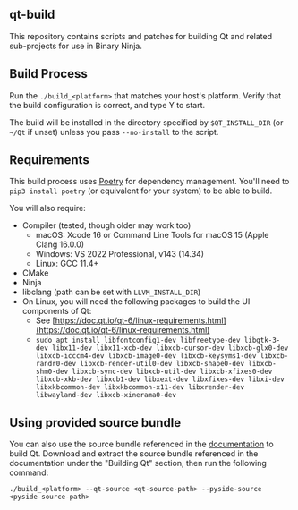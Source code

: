 qt-build
--

This repository contains scripts and patches for building Qt and related sub-projects for use in Binary Ninja.

## Build Process
Run the `./build_<platform>` that matches your host's platform. Verify that the build configuration is correct, and type Y to start.

The build will be installed in the directory specified by `$QT_INSTALL_DIR` (or `~/Qt` if unset) unless you pass `--no-install` to the script.

## Requirements

This build process uses [Poetry](https://python-poetry.org/) for dependency management. You'll need to `pip3 install poetry` (or equivalent for your system) to be able to build.

You will also require:

- Compiler (tested, though older may work too)
  - macOS: Xcode 16 or Command Line Tools for macOS 15 (Apple Clang 16.0.0) 
  - Windows: VS 2022 Professional, v143 (14.34)
  - Linux: GCC 11.4+
- CMake
- Ninja
- libclang (path can be set with `LLVM_INSTALL_DIR`)
- On Linux, you will need the following packages to build the UI components of Qt:
  - See [https://doc.qt.io/qt-6/linux-requirements.html](https://doc.qt.io/qt-6/linux-requirements.html) 
  - `sudo apt install libfontconfig1-dev libfreetype-dev libgtk-3-dev libx11-dev libx11-xcb-dev libxcb-cursor-dev libxcb-glx0-dev libxcb-icccm4-dev libxcb-image0-dev libxcb-keysyms1-dev libxcb-randr0-dev libxcb-render-util0-dev libxcb-shape0-dev libxcb-shm0-dev libxcb-sync-dev libxcb-util-dev libxcb-xfixes0-dev libxcb-xkb-dev libxcb1-dev libxext-dev libxfixes-dev libxi-dev libxkbcommon-dev libxkbcommon-x11-dev libxrender-dev libwayland-dev libxcb-xinerama0-dev`

## Using provided source bundle
You can also use the source bundle referenced in the [documentation](https://docs.binary.ninja/about/open-source.html#building-qt) to build Qt. Download and extract the source bundle referenced in the documentation under the "Building Qt" section, then run the following command:

`./build_<platform> --qt-source <qt-source-path> --pyside-source <pyside-source-path>`
